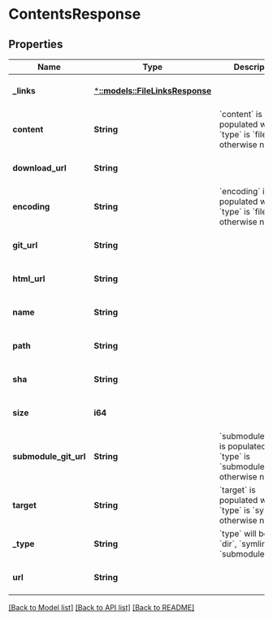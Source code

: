 # ContentsResponse

## Properties
Name | Type | Description | Notes
------------ | ------------- | ------------- | -------------
**_links** | [***::models::FileLinksResponse**](FileLinksResponse.md) |  | [optional] [default to null]
**content** | **String** | &#x60;content&#x60; is populated when &#x60;type&#x60; is &#x60;file&#x60;, otherwise null | [optional] [default to null]
**download_url** | **String** |  | [optional] [default to null]
**encoding** | **String** | &#x60;encoding&#x60; is populated when &#x60;type&#x60; is &#x60;file&#x60;, otherwise null | [optional] [default to null]
**git_url** | **String** |  | [optional] [default to null]
**html_url** | **String** |  | [optional] [default to null]
**name** | **String** |  | [optional] [default to null]
**path** | **String** |  | [optional] [default to null]
**sha** | **String** |  | [optional] [default to null]
**size** | **i64** |  | [optional] [default to null]
**submodule_git_url** | **String** | &#x60;submodule_git_url&#x60; is populated when &#x60;type&#x60; is &#x60;submodule&#x60;, otherwise null | [optional] [default to null]
**target** | **String** | &#x60;target&#x60; is populated when &#x60;type&#x60; is &#x60;symlink&#x60;, otherwise null | [optional] [default to null]
**_type** | **String** | &#x60;type&#x60; will be &#x60;file&#x60;, &#x60;dir&#x60;, &#x60;symlink&#x60;, or &#x60;submodule&#x60; | [optional] [default to null]
**url** | **String** |  | [optional] [default to null]

[[Back to Model list]](../README.md#documentation-for-models) [[Back to API list]](../README.md#documentation-for-api-endpoints) [[Back to README]](../README.md)


